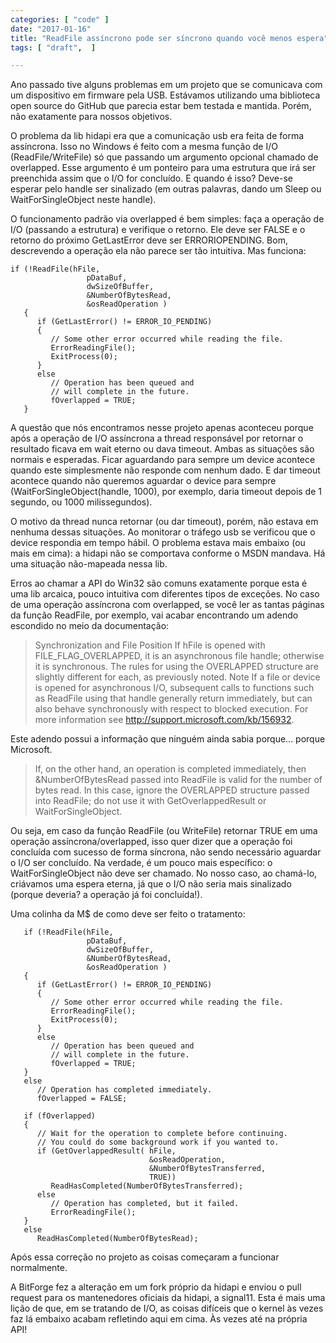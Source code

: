 ```yaml
---
categories: [ "code" ]
date: "2017-01-16"
title: "ReadFile assíncrono pode ser síncrono quando você menos espera"
tags: [ "draft",  ]

---
```

Ano passado tive alguns problemas em um projeto que se comunicava com um dispositivo em firmware pela USB. Estávamos utilizando uma biblioteca open source do GitHub que parecia estar bem testada e mantida. Porém, não exatamente para nossos objetivos.

O problema da lib hidapi era que a comunicação usb era feita de forma assíncrona. Isso no Windows é feito com a mesma função de I/O (ReadFile/WriteFile) só que passando um argumento opcional chamado de overlapped. Esse argumento é um ponteiro para uma estrutura que irá ser preenchida assim que o I/O for concluído. E quando é isso? Deve-se esperar pelo handle ser sinalizado (em outras palavras, dando um Sleep ou WaitForSingleObject neste handle).

O funcionamento padrão via overlapped é bem simples: faça a operação de I/O (passando a estrutura) e verifique o retorno. Ele deve ser FALSE e o retorno do próximo GetLastError deve ser ERRORIOPENDING. Bom, descrevendo a operação ela não parece ser tão intuitiva. Mas funciona:

    if (!ReadFile(hFile,
                     pDataBuf,
                     dwSizeOfBuffer,
                     &NumberOfBytesRead,
                     &osReadOperation )
       {
          if (GetLastError() != ERROR_IO_PENDING)
          {
             // Some other error occurred while reading the file.
             ErrorReadingFile();
             ExitProcess(0);
          }
          else
             // Operation has been queued and
             // will complete in the future.
             fOverlapped = TRUE;
       }

A questão que nós encontramos nesse projeto apenas aconteceu porque após a operação de I/O assíncrona a thread responsável por retornar o resultado ficava em wait eterno ou dava timeout. Ambas as situações são normais e esperadas. Ficar aguardando para sempre um device acontece quando este simplesmente não responde com nenhum dado. E dar timeout acontece quando não queremos aguardar o device para sempre (WaitForSingleObject(handle, 1000), por exemplo, daria timeout depois de 1 segundo, ou 1000 milissegundos).

O motivo da thread nunca retornar (ou dar timeout), porém, não estava em nenhuma dessas situações. Ao monitorar o tráfego usb se verificou que o device respondia em tempo hábil. O problema estava mais embaixo (ou mais em cima): a hidapi não se comportava conforme o MSDN mandava. Há uma situação não-mapeada nessa lib.

Erros ao chamar a API do Win32 são comuns exatamente porque esta é uma lib arcaica, pouco intuitiva com diferentes tipos de exceções. No caso de uma operação assíncrona com overlapped, se você ler as tantas páginas da função ReadFile, por exemplo, vai acabar encontrando um adendo escondido no meio da documentação:

> Synchronization and File Position If hFile is opened with FILE_FLAG_OVERLAPPED, it is an asynchronous file handle; otherwise it is synchronous. The rules for using the OVERLAPPED structure are slightly different for each, as previously noted. Note  If a file or device is opened for asynchronous I/O, subsequent calls to functions such as ReadFile using that handle generally return immediately, but can also behave synchronously with respect to blocked execution. For more information see http://support.microsoft.com/kb/156932.

Este adendo possui a informação que ninguém ainda sabia porque... porque Microsoft.

> If, on the other hand, an operation is completed immediately, then &NumberOfBytesRead passed into ReadFile is valid for the number of bytes read. In this case, ignore the OVERLAPPED structure passed into ReadFile; do not use it with GetOverlappedResult or WaitForSingleObject.

Ou seja, em caso da função ReadFile (ou WriteFile) retornar TRUE em uma operação assíncrona/overlapped, isso quer dizer que a operação foi concluída com sucesso de forma síncrona, não sendo necessário aguardar o I/O ser concluído. Na verdade, é um pouco mais específico: o WaitForSingleObject não deve ser chamado. No nosso caso, ao chamá-lo, criávamos uma espera eterna, já que o I/O não seria mais sinalizado (porque deveria? a operação já foi concluída!).

Uma colinha da M$ de como deve ser feito o tratamento:

       if (!ReadFile(hFile,
                     pDataBuf,
                     dwSizeOfBuffer,
                     &NumberOfBytesRead,
                     &osReadOperation )
       {
          if (GetLastError() != ERROR_IO_PENDING)
          {
             // Some other error occurred while reading the file.
             ErrorReadingFile();
             ExitProcess(0);
          }
          else
             // Operation has been queued and
             // will complete in the future.
             fOverlapped = TRUE;
       }
       else
          // Operation has completed immediately.
          fOverlapped = FALSE;
    
       if (fOverlapped)
       {
          // Wait for the operation to complete before continuing.
          // You could do some background work if you wanted to.
          if (GetOverlappedResult( hFile,
                                   &osReadOperation,
                                   &NumberOfBytesTransferred,
                                   TRUE))
             ReadHasCompleted(NumberOfBytesTransferred);
          else
             // Operation has completed, but it failed.
             ErrorReadingFile();
       }
       else
          ReadHasCompleted(NumberOfBytesRead);

Após essa correção no projeto as coisas começaram a funcionar normalmente.

A BitForge fez a alteração em um fork próprio da hidapi e enviou o pull request para os mantenedores oficiais da hidapi, a signal11. Esta é mais uma lição de que, em se tratando de I/O, as coisas difíceis que o kernel às vezes faz lá embaixo acabam refletindo aqui em cima. Às vezes até na própria API!
